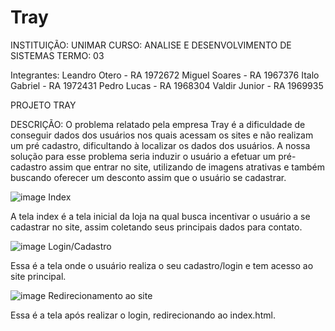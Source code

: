 # Tray
INSTITUIÇÃO: UNIMAR
CURSO: ANALISE E DESENVOLVIMENTO DE SISTEMAS
TERMO: 03

Integrantes:
Leandro Otero - RA 1972672
Miguel Soares - RA 1967376
Italo Gabriel - RA 1972431
Pedro Lucas - RA 1968304
Valdir Junior - RA 1969935

PROJETO TRAY

DESCRIÇÃO: 
	O problema relatado pela empresa Tray é a dificuldade de conseguir dados dos usuários nos quais acessam
os sites e não realizam um pré cadastro, dificultando à localizar os dados dos usuários.
	A nossa solução para esse problema seria induzir o usuário a efetuar um pré-cadastro assim que entrar no
site, utilizando de imagens atrativas e também buscando oferecer um desconto assim que o usuário se cadastrar.

![image](https://github.com/italo-gvdc/Tray/assets/88383298/a12e72b0-5661-4682-9555-ae1d0849dbed)
Index

A tela index é a tela inicial da loja na qual busca incentivar o usuário a se cadastrar no site, assim coletando seus principais dados para contato.

![image](https://github.com/italo-gvdc/Tray/assets/88383298/46134b0a-ef10-46fa-a51c-8cb6507678f3)
Login/Cadastro

Essa é a tela onde o usuário realiza o seu cadastro/login e tem acesso ao site principal.

![image](https://github.com/italo-gvdc/Tray/assets/88383298/8fd66516-3653-46e3-b62d-f3508d44a492)
Redirecionamento ao site

Essa é a tela após realizar o login, redirecionando ao index.html.
